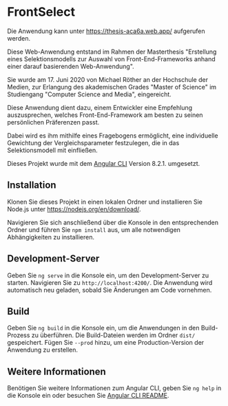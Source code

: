 # FrontSelect

Die Anwendung kann unter https://thesis-aca6a.web.app/ aufgerufen werden.

Diese Web-Anwendung entstand im Rahmen der Masterthesis "Erstellung eines Selektionsmodells zur Auswahl von Front-End-Frameworks anhand einer darauf basierenden Web-Anwendung".

Sie wurde am 17. Juni 2020 von Michael Röther an der Hochschule der Medien, zur Erlangung des akademischen Grades "Master of Science" im Studiengang "Computer Science and Media", eingereicht.

Diese Anwendung dient dazu, einem Entwickler eine Empfehlung auszusprechen, welches Front-End-Framework am besten zu seinen persönlichen Präferenzen passt.

Dabei wird es ihm mithilfe eines Fragebogens ermöglicht, eine individuelle Gewichtung der Vergleichsparameter festzulegen, die in das Selektionsmodell mit einfließen.

Dieses Projekt wurde mit dem [Angular CLI](https://github.com/angular/angular-cli) Version 8.2.1. umgesetzt.

## Installation

Klonen Sie dieses Projekt in einen lokalen Ordner und installieren Sie Node.js unter https://nodejs.org/en/download/.

Navigieren Sie sich anschließend über die Konsole in den entsprechenden Ordner und führen Sie `npm install` aus, um alle notwendigen Abhängigkeiten zu installieren.

## Development-Server

Geben Sie `ng serve` in die Konsole ein, um den Development-Server zu starten. Navigieren Sie zu `http://localhost:4200/`. Die Anwendung wird automatisch neu geladen, sobald Sie Änderungen am Code vornehmen.

## Build

Geben Sie `ng build` in die Konsole ein, um die Anwendungen in den Build-Prozess zu überführen. Die Build-Dateien werden im Ordner `dist/` gespeichert. Fügen Sie `--prod` hinzu, um eine Production-Version der Anwendung zu erstellen.

## Weitere Informationen

Benötigen Sie weitere Informationen zum Angular CLI, geben Sie `ng help` in die Konsole ein oder besuchen Sie [Angular CLI README](https://github.com/angular/angular-cli/blob/master/README.md).

